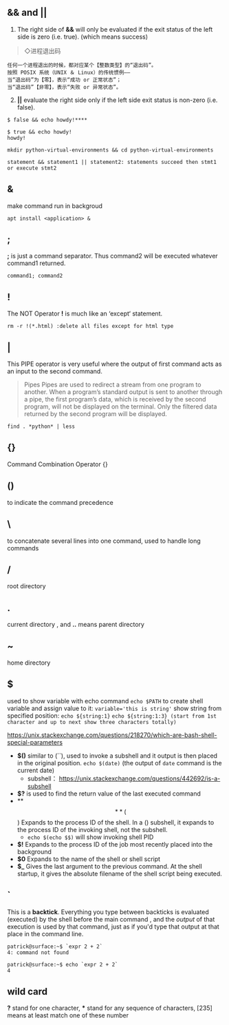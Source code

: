
&& and ||
---

1. The right side of **&&** will only be evaluated if the exit status of the left side is zero (i.e. true). (which means success)
 > ◇进程退出码

    任何一个进程退出的时候，都对应某个【整数类型】的“退出码”。
    按照 POSIX 系统（UNIX ＆ Linux）的传统惯例——
    当“退出码”为【零】，表示“成功 or 正常状态”；
    当“退出码”【非零】，表示“失败 or 异常状态”。
2. **||** evaluate the right side only if the left side exit status is non-zero (i.e. false).

```
$ false && echo howdy!****

$ true && echo howdy!
howdy!

mkdir python-virtual-environments && cd python-virtual-environments

statement && statement1 || statement2: statements succeed then stmt1 or execute stmt2
```

&
---
make command run in backgroud
```
apt install <application> &
```

;
--
**;** is just a command separator. Thus command2 will be executed whatever command1 returned.
```
command1; command2
```

!
---
The NOT Operator **!** is much like an ‘except‘ statement. 
```
rm -r !(*.html) :delete all files except for html type
```

|
---
This PIPE operator is very useful where the output of first command acts as an input to the second command.
> Pipes
    Pipes are used to redirect a stream from one program to another. When a program’s standard output is sent to another through a pipe, the first program’s data, which is received by the second program, will not be displayed on the terminal. Only the filtered data returned by the second program will be displayed.
```
find . *python* | less
```
{}
---
Command Combination Operator {}

()
---
to indicate the command precedence

\
---
to concatenate several lines into one command, used to handle long commands

/
---
root directory

.
---
current directory ,  and **..** means parent directory

~
---
home directory

$
---
used to show variable with echo command
`echo $PATH`
to create shell variable and assign value to it:
`variable='this is string'`
show string from specified position:
`echo ${string:1}` `echo ${string:1:3} (start from 1st character and up to next show three characters totally)`


https://unix.stackexchange.com/questions/218270/which-are-bash-shell-special-parameters

- **$()** similar to (``), used to invoke a subshell and it output is then placed in the original position.
`echo $(date)` (the output of `date` command is the current date)
    + subshell： https://unix.stackexchange.com/questions/442692/is-a-subshell
- **$?** is used to find the return value of the last executed command
- **$$**($$) Expands to the process ID of the shell. In a () subshell, it expands to the process ID of the invoking shell, not the subshell.
    - `echo $(echo $$)` will show invoking shell PID
- **$!** Expands to the process ID of the job most recently placed into the background
- **$0** Expands to the name of the shell or shell script
- **$_** Gives the last argument to the previous command. At the shell startup, it gives the absolute filename of the shell script being executed.

`
---
This is a **backtick**.  Everything you type between backticks is evaluated (executed) by the shell before the main command , and the *output* of that execution is used by that command, just as if you'd type that output at that place in the command line.
```
patrick@surface:~$ `expr 2 + 2`
4: command not found

patrick@surface:~$ echo `expr 2 + 2`
4
```

wild card
---
**?** stand for one character, __*__ stand for any sequence of characters, [235] means at least match one of these number